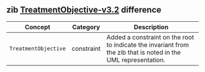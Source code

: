 ## zib [TreatmentObjective-v3.2](https://zibs.nl/wiki/TreatmentObjective-v3.2(2020EN)) difference

| Concept         | Category          | Description                             | 
|-----------------|-------------------|-----------------------------------------|
| `TreatmentObjective` | constraint | Added a constraint on the root to indicate the invariant from the zib that is noted in the UML representation. |